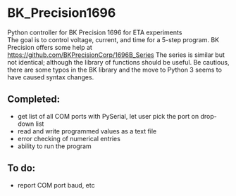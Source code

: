 # BK_Precision1696
Python controller for BK Precision 1696 for ETA experiments  
The goal is to control voltage, current, and time for a 5-step program.  BK Precision offers some help at https://github.com/BKPrecisionCorp/1696B_Series   The series is similar but not identical; although the library of functions should be useful.  Be cautious, there are some typos in the BK library and the move to Python 3 seems to have caused syntax changes.
## Completed:
- get list of all COM ports with PySerial, let user pick the port on drop-down list
- read and write programmed values as a text file
- error checking of numerical entries
- ability to run the program 
## To do:  
- report COM port baud, etc  
